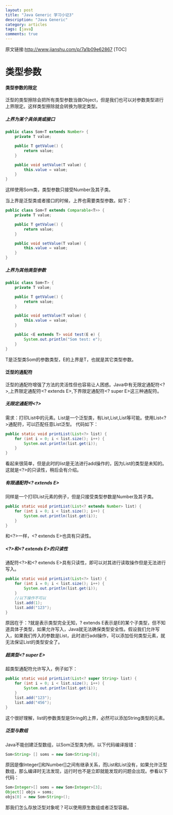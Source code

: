 ```yaml
---
layout: post
title: "Java Generic 学习小记3"
description: "Java Generic"
category: articles
tags: [java]
comments: true
---
```

原文链接:<http://www.jianshu.com/p/7a1b09e62867>
[TOC]

类型参数
=======

#### 类型参数的限定

泛型的类型擦除会把所有类型参数当做Object，但是我们也可以对参数类型进行上界限定。这样类型擦除就会转换为限定类型。

##### 上界为某个具体类或接口
```java
public class Som<T extends Number> {
    private T value;

    public T getValue() {
        return value;
    }

    public void setValue(T value) {
        this.value = value;
    }
}
```
这样使用Som类，类型参数只接受Number及其子类。

当上界是泛型类或者接口的时候，上界也需要类型参数。如下：
```java
public class Som<T extends Comparable<T>> {
    private T value;

    public T getValue() {
        return value;
    }

    public void setValue(T value) {
        this.value = value;
    }
}
```
##### 上界为其他类型参数
```java
public class Som<T> {
    private T value;

    public T getValue() {
        return value;
    }

    public void setValue(T value) {
        this.value = value;
    }

    public <E extends T> void test(E e) {
        System.out.println("Som test: e");
    }
}
```
T是泛型类Som的参数类型，E的上界是T，也就是其它类型参数。

#### 泛型的通配符

泛型的通配符增强了方法的灵活性但也容易让人困惑。Java中有无限定通配符<?>,上界限定通配符<? extends E>,下界限定通配符<? super E>这三种通配符。

##### 无限定通配符<?>
需求：打印List中的元素。List是一个泛型类，有List<String>,List<Number>,List<Object>等可能。使用List<?>通配符，可以匹配任意List泛型。
代码如下：
```java
public static void printList(List<?> list) {
    for (int i = 0; i < list.size(); i++) {
        System.out.println(list.get(i));
    }
}
```
看起来很简单，但是此时的list是无法进行add操作的，因为List的类型是未知的。这就是<?>的只读性，稍后会有介绍。
##### 有限通配符<? extends E>
同样是一个打印List元素的例子，但是只接受类型参数是Number及其子类。
```java
public static void printList(List<? extends Number> list) {
    for (int i = 0; i < list.size(); i++) {
        System.out.println(list.get(i));
    }
}
```
和<?>一样，<? extends E>也具有只读性。
##### <?>和<? extends E>的只读性
通配符<?>和<? extends E>具有只读性，即可以对其进行读取操作但是无法进行写入。
```java
public static void printList(List<?> list) {
    for (int i = 0; i < list.size(); i++) {
        System.out.println(list.get(i));
    }
    //以下操作不可以
    list.add(1);
    list.add("123");
}
```
原因在于：?就是表示类型完全无知，? extends E表示是E的某个子类型，但不知道具体子类型，如果允许写入，Java就无法确保类型安全性。假设我们允许写入，如果我们传入的参数是List<Integer>，此时进行add操作，可以添加任何类型元素，就无法保证List<Integer>的类型安全了。

##### 超类型<? super E>
超类型通配符允许写入，例子如下：
```java
public static void printList(List<? super String> list) {
    for (int i = 0; i < list.size(); i++) {
        System.out.println(list.get(i));
    }
    list.add("123");
    list.add("456");
}
```
这个很好理解，list的参数类型是String的上界，必然可以添加String类型的元素。

##### 泛型与数组
Java不能创建泛型数组，以Som泛型类为例，以下代码编译报错：
```java
Som<String> [] soms = new Som<String>[8];
```
原因是像Integer[]和Number[]之间有继承关系，而List<Integer>和List<Number>没有，如果允许泛型数组，那么编译时无法发现，运行时也不是立即就能发现的问题会出现。参看以下代码：
```java
Som<Integer>[] soms = new Som<Integer>[3];
Object[] objs = soms;
objs[0] = new Som<String>();
```
那我们怎么存放泛型对象呢？可以使用原生数组或者泛型容器。
